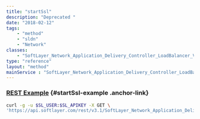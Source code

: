 ```yaml
---
title: "startSsl"
description: "Deprecated "
date: "2018-02-12"
tags:
    - "method"
    - "sldn"
    - "Network"
classes:
    - "SoftLayer_Network_Application_Delivery_Controller_LoadBalancer_VirtualServer"
type: "reference"
layout: "method"
mainService : "SoftLayer_Network_Application_Delivery_Controller_LoadBalancer_VirtualServer"
---
```


### [REST Example](#startSsl-example) <a href="/article/rest/"><i class="fas fa-question"></i></a> {#startSsl-example .anchor-link} 
```bash
curl -g -u $SL_USER:$SL_APIKEY -X GET \
'https://api.softlayer.com/rest/v3.1/SoftLayer_Network_Application_Delivery_Controller_LoadBalancer_VirtualServer/{SoftLayer_Network_Application_Delivery_Controller_LoadBalancer_VirtualServerID}/startSsl'
```
